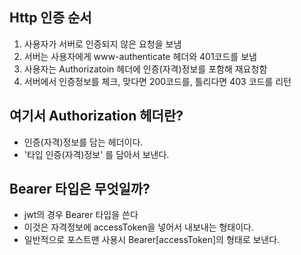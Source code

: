 ## Http 인증 순서
1. 사용자가 서버로 인증되지 않은 요청을 보냄
2. 서버는 사용자에게 www-authenticate 헤더와 401코드를 보냄
3. 사용자는 Authorizatoin 헤더에 인증(자격)정보를 포함해 재요청함
4. 서버에서 인증정보를 체크, 맞다면 200코드를, 틀리다면 403 코드를 리턴

## 여기서 Authorization 헤더란?
* 인증(자격)정보를 담는 헤더이다.
* '타입 인증(자격)정보' 를 담아서 보낸다.

## Bearer 타입은 무엇일까?
* jwt의 경우 Bearer 타입을 쓴다
* 이것은 자격정보에 accessToken을 넣어서 내보내는 형태이다.
* 일반적으로 포스트맨 사용시 Bearer[accessToken]의 형태로 보낸다.
